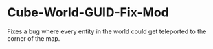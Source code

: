# Cube-World-GUID-Fix-Mod
Fixes a bug where every entity in the world could get teleported to the corner of the map.
